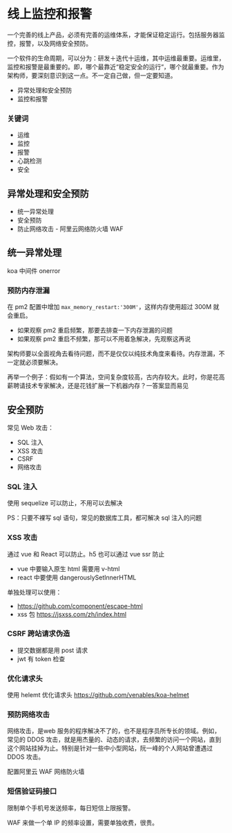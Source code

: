 # 线上监控和报警

一个完善的线上产品，必须有完善的运维体系，才能保证稳定运行。包括服务器监控，报警，以及网络安全预防。

一个软件的生命周期，可以分为：研发＋迭代十运维，其中运维最重要。运维里，监控和报警是最重要的。即，哪个最靠近“稳定安全的运行“，哪个就最重要。作为架构师，要深刻意识到这一点。不一定自己做，但一定要知道。

* 异常处理和安全预防
* 监控和报警

### 关键词

* 运维
* 监控
* 报警
* 心跳检测
* 安全

## 异常处理和安全预防

* 统一异常处理
* 安全预防
* 防止网络攻击 - 阿里云网络防火墙 WAF

## 统一异常处理

koa 中间件 onerror

### 预防内存泄漏

在 pm2 配置中增加 `max_memory_restart:'300M'`，这样内存使用超过 300M 就会重启。

* 如果观察 pm2 重启频繁，那要去排查一下内存泄漏的问题
* 如果观察 pm2 重启不频繁，那可以不用着急解决，先观察这再说

架构师要以全面视角去看待问题，而不是仅仅以纯技术角度来看待。内存泄漏，不一定就必须要解决。

再举一个例子：假如有一个算法，空间复杂度较高，古内存较大。此时，你是花高薪聘请技术专家解决，还是花钱扩展一下机器内存？一答案显而易见

## 安全预防

常见 Web 攻击：

* SQL 注入
* XSS 攻击
* CSRF
* 网络攻击

### SQL 注入

使用 sequelize 可以防止，不用可以去解决

PS：只要不裸写 sql 语句，常见的数据库工具，都可解决 sql 注入的问题

### XSS 攻击

通过 vue 和 React 可以防止。h5 也可以通过 vue ssr 防止

* vue 中要输入原生 html 需要用 v-html
* react 中要使用 dangerouslySetInnerHTML

单独处理可以使用：

* https://github.com/component/escape-html 
* xss 包 https://jsxss.com/zh/index.html

### CSRF 跨站请求伪造

* 提交数据都是用 post 请求
* jwt 有 token 检查

### 优化请求头

使用 helemt 优化请求头 https://github.com/venables/koa-helmet

### 预防网络攻击

网络攻击，是web 服务的程序解决不了的，也不是程序员所专长的领域。例如，常见的 DDOS 攻击，就是用杰量的、动态的请求，去频繁的访问一个网站，直到这个网站挂掉为止。特别是针对一些中小型网站，阮一峰的个人网站曾遭遇过 DDOS 攻击。

配置阿里云 WAF 网络防火墙

### 短信验证码接口

限制单个手机号发送频率，每日短信上限报警。

WAF 来做一个单 IP 的频率设置，需要单独收费，很贵。